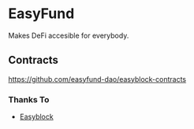 # EasyFund
Makes DeFi accesible for everybody.

## Contracts
https://github.com/easyfund-dao/easyblock-contracts

### Thanks To
- [Easyblock](https://github.com/EasyBlock-Finance)
